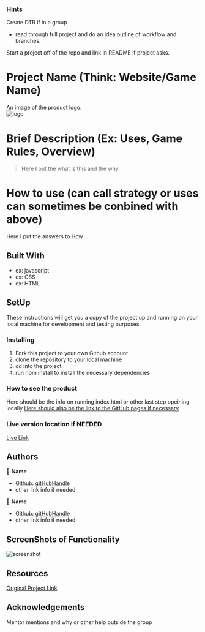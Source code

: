 ### Hints

Create DTR if in a group
* read through full project and do an idea outline of workflow and branches.  

Start a project off of the repo and link in README if project asks.  


# Project Name (Think: Website/Game Name)

An image of the product logo.  
![logo](images/image.png)

# Brief Description (Ex: Uses, Game Rules, Overview)

> Here I put the what is this and the why.

# How to use (can call strategy or uses can sometimes be conbined with above)

Here I put the answers to How

## Built With

- ex: javascript
- ex: CSS
- ex: HTML

## SetUp

These instructions will get you a copy of the project up and running on your local machine for development and testing purposes. 

### Installing
1. Fork this project to your own Github account
2. clone the repository to your local machine
3. cd into the project
4. run npm install to install the necessary dependencies


### How to see the product

Here should be the info on running index.html or other last step opeining locally
[Here should also be the link to the GitHub pages if necessary](https://google.com)

### Live version location if NEEDED

[Live Link](https://google.com)


## Authors

👤 **Name**
- Github: [gitHubHandle](link)
- other link info if needed

👤 **Name**
- Github: [gitHubHandle](link)
- other link info if needed

## ScreenShots of Functionality

![screenshot](images/image.png)


## Resources

[Original Project Link](link)

## Acknowledgements

Mentor mentions and why or other help outside the group
